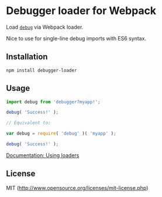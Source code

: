 # Debugger loader for Webpack

Load [`debug`](https://www.npmjs.com/package/debug) via Webpack loader.

Nice to use for single-line debug imports with ES6 syntax.

## Installation

`npm install debugger-loader`

## Usage

```js
import debug from 'debugger?myapp!';

debug( 'Success!' );

// Equivalent to:

var debug = require( 'debug' )( 'myapp' );

debug( 'Success!' );
```

[Documentation: Using loaders](http://webpack.github.io/docs/using-loaders.html)

## License

MIT (http://www.opensource.org/licenses/mit-license.php)
